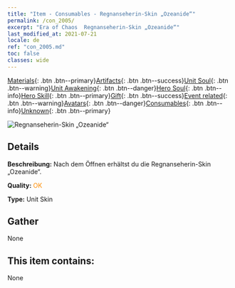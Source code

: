 ```yaml
---
title: "Item - Consumables - Regnanseherin-Skin „Ozeanide“"
permalink: /con_2005/
excerpt: "Era of Chaos  Regnanseherin-Skin „Ozeanide“"
last_modified_at: 2021-07-21
locale: de
ref: "con_2005.md"
toc: false
classes: wide
---
```

 [Materials](/ItemsDE/){: .btn .btn--primary}[Artifacts](/ItemsDE/Artifacts/){: .btn .btn--success}[Unit Soul](/ItemsDE/UnitSoul/){: .btn .btn--warning}[Unit Awakening](/ItemsDE/UnitAwakening/){: .btn .btn--danger}[Hero Soul](/ItemsDE/HeroSoul/){: .btn .btn--info}[Hero Skill](/ItemsDE/HeroSkill/){: .btn .btn--primary}[Gift](/ItemsDE/Gift/){: .btn .btn--success}[Event related](/ItemsDE/Events/){: .btn .btn--warning}[Avatars](/ItemsDE/Avatars/){: .btn .btn--danger}[Consumables](/ItemsDE/Consumables/){: .btn .btn--info}[Unknown](/ItemsDE/Unknown/){: .btn .btn--primary}

 ![Regnanseherin-Skin „Ozeanide“](/images/u/ti_haihoupifu2.jpg)

## Details
 **Beschreibung:** Nach dem Öffnen erhältst du die Regnanseherin-Skin „Ozeanide“.

 **Quality:** <span style="color: #FF8C00">OK</span>

 **Type:** Unit Skin

## Gather

  None

## This item contains:

  None

